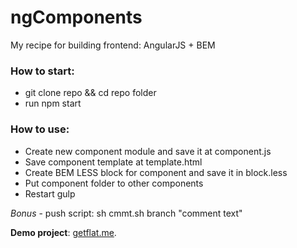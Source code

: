 # ngComponents

My recipe for building frontend: AngularJS + BEM

### How to start:
* git clone repo && cd repo folder
* run npm start

### How to use:
* Create new component module and save it at component.js
* Save component template at template.html
* Create BEM LESS block for component and save it in block.less
* Put component folder to other components
* Restart gulp

*Bonus* - push script: sh cmmt.sh branch "comment text"

**Demo project**: [getflat.me](https://github.com/catindev/getflat-mobile).
